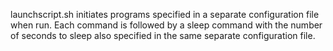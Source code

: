 launchscript.sh initiates programs specified in a separate configuration file when run. 
Each command is followed by a sleep command with the number of seconds to sleep also 
specified in the same separate configuration file.
